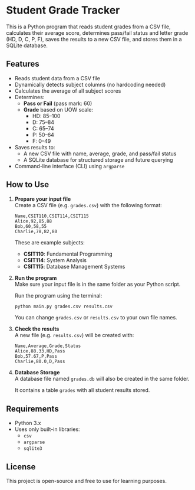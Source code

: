 # Student Grade Tracker

This is a Python program that reads student grades from a CSV file, calculates their average score, determines pass/fail status and letter grade (HD, D, C, P, F), saves the results to a new CSV file, and stores them in a SQLite database.

## Features

- Reads student data from a CSV file
- Dynamically detects subject columns (no hardcoding needed)
- Calculates the average of all subject scores
- Determines:
  - **Pass or Fail** (pass mark: 60)
  - **Grade** based on UOW scale:
    - HD: 85–100
    - D: 75–84
    - C: 65–74
    - P: 50–64
    - F: 0–49
- Saves results to:
  - A new CSV file with name, average, grade, and pass/fail status
  - A SQLite database for structured storage and future querying
- Command-line interface (CLI) using `argparse`

## How to Use

1. **Prepare your input file**  
   Create a CSV file (e.g. `grades.csv`) with the following format:

   ```csv
   Name,CSIT110,CSIT114,CSIT115
   Alice,92,85,88
   Bob,60,58,55
   Charlie,78,82,80
   ```

   These are example subjects:
   - **CSIT110**: Fundamental Programming
   - **CSIT114**: System Analysis
   - **CSIT115**: Database Management Systems

2. **Run the program**  
   Make sure your input file is in the same folder as your Python script.

   Run the program using the terminal:

   ```bash
   python main.py grades.csv results.csv
   ```

   You can change `grades.csv` or `results.csv` to your own file names.

3. **Check the results**  
   A new file (e.g. `results.csv`) will be created with:

   ```csv
   Name,Average,Grade,Status
   Alice,88.33,HD,Pass
   Bob,57.67,P,Pass
   Charlie,80.0,D,Pass
   ```

4. **Database Storage**  
   A database file named `grades.db` will also be created in the same folder.

   It contains a table `grades` with all student results stored.

## Requirements

- Python 3.x  
- Uses only built-in libraries:
  - `csv`
  - `argparse`
  - `sqlite3`

## License

This project is open-source and free to use for learning purposes.
